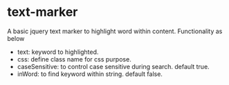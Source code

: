 # text-marker
A basic jquery text marker to highlight word within content. Functionality as below
- text: keyword to highlighted.
- css: define class name for css purpose.
- caseSensitive: to control case sensitive during search. default true.
- inWord: to find keyword within string. default false.
